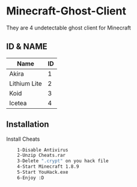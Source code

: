 # Minecraft-Ghost-Client
They are 4 undetectable ghost client for Minecraft

## ID & NAME

| Name              | ID                                                                 |
| ----------------- | ------------------------------------------------------------------ |
| Akira |  1 |
| Lithium Lite |  2 |
| Koid |  3 |
| Icetea |  4 |



## Installation

Install Cheats

```bash
    1-Disable Antivirus
    2-Unzip Cheats.rar
    3-Delete ".crypt" on you hack file
    4-Start Minecraft 1.8.9
    5-Start YouHack.exe
    6-Enjoy :D
```
    
